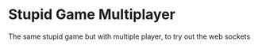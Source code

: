 # Stupid Game Multiplayer
The same stupid game but with multiple player, to try out the web sockets
